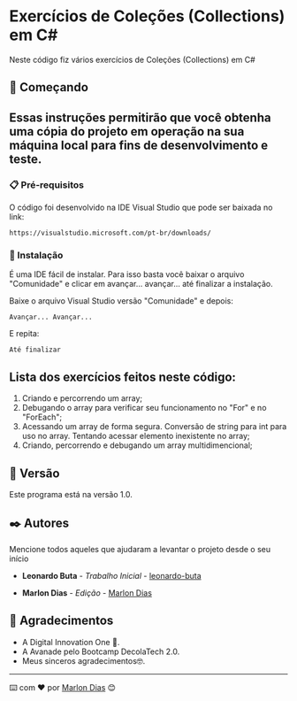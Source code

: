 # Exercícios de Coleções (Collections) em C#

Neste código fiz vários exercícios de Coleções (Collections) em C#

## 🚀 Começando

## Essas instruções permitirão que você obtenha uma cópia do projeto em operação na sua máquina local para fins de desenvolvimento e teste.



### 📋 Pré-requisitos

O código foi desenvolvido na IDE Visual Studio que pode ser baixada no link:

```
https://visualstudio.microsoft.com/pt-br/downloads/
```

### 🔧 Instalação

É uma IDE fácil de instalar. Para isso basta você baixar o arquivo "Comunidade" e clicar em avançar... avançar... até finalizar a instalação.

Baixe o arquivo Visual Studio versão "Comunidade" e depois:

```
Avançar... Avançar...
```

E repita:

```
Até finalizar
```

## Lista dos exercícios feitos neste código:

1. Criando e percorrendo um array;
2. Debugando o array para verificar seu funcionamento no "For" e no "ForEach";
3. Acessando um array de forma segura. Conversão de string para int para uso no array. Tentando acessar elemento inexistente no array;
4. Criando, percorrendo e debugando um array multidimencional;

## 📌 Versão

Este programa está na versão 1.0. 

## ✒️ Autores

Mencione todos aqueles que ajudaram a levantar o projeto desde o seu início

* **Leonardo Buta** - *Trabalho Inicial* - [leonardo-buta](https://github.com/leonardo-buta)

* **Marlon Dias** - *Edição* - [Marlon Dias](https://github.com/MarlonHDC)

  

## 🎁 Agradecimentos

* A Digital Innovation One 📢.
* A Avanade pelo Bootcamp DecolaTech 2.0. 
* Meus sinceros agradecimentos🤓.


---

⌨️ com ❤️ por [Marlon Dias](https://github.com/MarlonHDC) 😊
